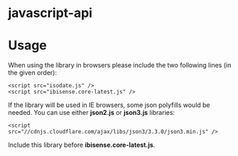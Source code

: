 javascript-api
==============


# Usage

When using the library in browsers please include the two following lines (in the given order):

```
<script src="isodate.js" />
<script src="ibisense.core-latest.js" />
```
If the library will be used in IE browsers, some json polyfills would be needed. You can use 
either **json2.js** or **json3.js** libraries:
```
<script src="//cdnjs.cloudflare.com/ajax/libs/json3/3.3.0/json3.min.js" />
```
Include this library before **ibisense.core-latest.js**.
